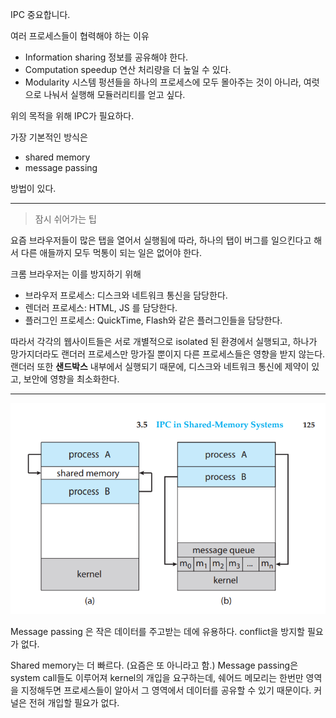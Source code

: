 
IPC 중요합니다.

여러 프로세스들이 협력해야 하는 이유

- Information sharing 정보를 공유해야 한다.
- Computation speedup 연산 처리량을 더 높일 수 있다.
- Modularity 시스템 펑션들을 하나의 프로세스에 모두 몰아주는 것이 아니라, 여럿으로 나눠서 실행해 모듈러리티를 얻고 싶다.

위의 목적을 위해 IPC가 필요하다.

가장 기본적인 방식은 

- shared memory
- message passing

방법이 있다.

---

> 잠시 쉬어가는 팁

요즘 브라우저들이 많은 탭을 열어서 실행됨에 따라, 하나의 탭이 버그를 일으킨다고 해서 다른 애들까지 모두 먹통이 되는 일은 없어야 한다.

크롬 브라우저는 이를 방지하기 위해

- 브라우저 프로세스: 디스크와 네트워크 통신을 담당한다.
- 렌더러 프로세스: HTML, JS 를 담당한다.
- 플러그인 프로세스: QuickTime, Flash와 같은 플러그인들을 담당한다.

따라서 각각의 웹사이트들은 서로 개별적으로 isolated 된 환경에서 실행되고, 하나가 망가지더라도 랜더러 프로세스만 망가질 뿐이지 다른 프로세스들은 영향을 받지 않는다. 랜더러 또한 **샌드박스** 내부에서 실행되기 때문에, 디스크와 네트워크 통신에 제약이 있고, 보안에 영향을 최소화한다.

---

![](attachments/Pasted%20image%2020230211192621.png)

Message passing 은 작은 데이터를 주고받는 데에 유용하다. conflict을  방지할 필요가 없다.

Shared memory는 더 빠르다. (요즘은 또 아니라고 함.) Message passing은 system call들도 이루어져 kernel의 개입을 요구하는데, 쉐어드 메모리는 한번만 영역을 지정해두면 프로세스들이 알아서 그 영역에서 데이터를 공유할 수 있기 때문이다. 커널은 전혀 개입할 필요가 없다.


